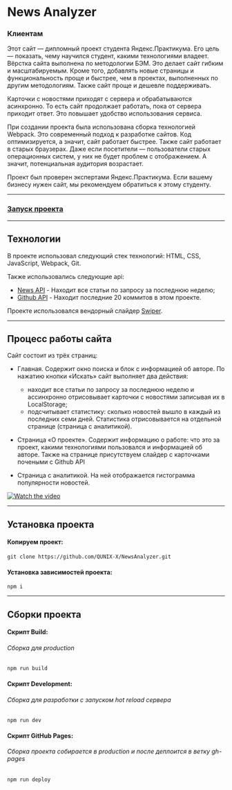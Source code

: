 # News Analyzer
### Клиентам
Этот сайт — дипломный проект студента Яндекс.Практикума. Его цель — показать, чему научился студент, какими технологиями владеет.
Вёрстка сайта выполнена по методологии БЭМ. Это делает сайт гибким и масштабируемым. Кроме того, добавлять новые страницы и функциональность проще и быстрее, чем в проектах, выполненных по другим методологиям. Также сайт проще и дешевле поддерживать.

Карточки с новостями приходят с сервера и обрабатываются асинхронно. То есть сайт продолжает работать, пока от сервера приходит ответ. Это повышает удобство использования сервиса.

При создании проекта была использована сборка технологией Webpack. Это современный подход к разработке сайтов. Код оптимизируется, а значит, сайт работает быстрее. Также сайт работает в старых браузерах. Даже если посетители — пользователи старых операционных систем, у них не будет проблем с отображением. А значит, потенциальная аудитория возрастает.

Проект был проверен экспертами Яндекс.Практикума. Если вашему бизнесу нужен сайт, мы рекомендуем обратиться к этому студенту.

---
### [Запуск проекта](https://qunix-x.github.io/NewsAnalyzer/)
---
## Технологии
В проекте использовал следующий стек технологий: HTML, CSS, JavaScript, Webpack, Git.

Также использовались следующие api:
  - [News API](https://newsapi.org) - Находит все статьи по запросу за последнюю неделю;
  - [Github API](https://developer.github.com/v3/) - Находит последние 20 коммитов в этом проекте.

Проекте использовался вендорный слайдер [Swiper](https://swiperjs.com).

---
## Процесс работы сайта
Сайт состоит из трёх страниц:
 - Главная. Содержит окно поиска и блок с информацией об авторе.
   По нажатию кнопки «Искать» сайт выполняет два действия:
    - находит все статьи по запросу за последнюю неделю и ассинхронно отрисовывает карточки с новостями записывая их в LocalStorage;
    - подсчитывает статистику: сколько новостей вышло в каждый из последних семи дней. Статистика отрисовывается на отдельной странице (страница с аналитикой).
    
 - Страница «О проекте». Содержит информацию о работе: что это за проект, какими технологиями пользовался и информацией об авторе. Также на странице присутствуем слайдер с карточками почеными с Github API
 
 - Страница с аналитикой. На ней отображается гистограмма популярности новостей.
 
 [![Watch the video](https://j.gifs.com/gZN4V3.gif)](https://youtu.be/RlHowYK48go)

---
## Установка проекта
#### Копируем проект:
```
git clone https://github.com/QUNIX-X/NewsAnalyzer.git
```
#### Установка зависимостей проекта:
```
npm i
```
---
## Сборки проекта
#### Скрипт Build:
###### Сборка для production
```
npm run build
```
#### Скрипт Development:
###### Сборка для разработки с запуском hot reload сервера
```
npm run dev
```
#### Скрипт GitHub Pages:
###### Сборка проекта собирается в production и после деплоится в ветку gh-pages
```
npm run deploy
```
